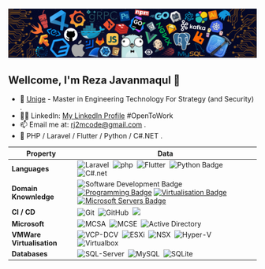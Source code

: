 <!--   my-header-img -->
![](./assets/header_.png)

## Wellcome, I'm Reza Javanmaqul 👋

- 🏫 [Unige](https://www.unige.it/) - Master in Engineering Technology For Strategy (and Security) .
- 👨‍🎓 LinkedIn: [My LinkedIn Profile](https://www.linkedin.com/in/rj2mcode/) <a href="https://www.linkedin.com/in/rj2mcode/" style="text-decoration: none;">#OpenToWork</a>
- 📫 Email me at: rj2mcode@gmail.com .
- 🧬 PHP / Laravel / Flutter / Python / C#.NET  .

<!---
- 👨‍🎓 
- 💻 
- 📗 
- 🎮 

--->


<!--   my-skils -->

| Property                                        | Data                                                                                                                                                                                                                                                                                                                                                                                                                                                                                                                                                                                                                                                                                                                                                                                                                                                                                                                                                                                                                                                                                                                                                                                                                                                                                                                                                                                                                                                                                                                                                                                                                                                                                                                                                                                                                                                                                                                                                                  |
|-------------------------------------------------|-----------------------------------------------------------------------------------------------------------------------------------------------------------------------------------------------------------------------------------------------------------------------------------------------------------------------------------------------------------------------------------------------------------------------------------------------------------------------------------------------------------------------------------------------------------------------------------------------------------------------------------------------------------------------------------------------------------------------------------------------------------------------------------------------------------------------------------------------------------------------------------------------------------------------------------------------------------------------------------------------------------------------------------------------------------------------------------------------------------------------------------------------------------------------------------------------------------------------------------------------------------------------------------------------------------------------------------------------------------------------------------------------------------------------------------------------------------------------------------------------------------------------------------------------------------------------------------------------------------------------------------------------------------------------------------------------------------------------------------------------------------------------------------------------------------------------------------------------------------------------------------------------------------------------------------------------------------------------|
| **Languages**             	                  | ![Laravel](https://img.shields.io/badge/Laravel-white?style=flat&logo=laravel)&nbsp; ![php](https://img.shields.io/badge/PHP-777BB4?style=flat&logo=php&logoColor=white)&nbsp; ![Flutter](https://img.shields.io/badge/Flutter-02569B?style=flat&logo=flutter)&nbsp; ![Python Badge](https://img.shields.io/badge/-Python-3776AB?style=flat&logo=Python&logoColor=white)&nbsp; ![C#.net](https://img.shields.io/badge/-C%23.net-gray?style=flat&logo=sharp&logoColor=A8B9CC)&nbsp;|
| **Domain Knownledge**                           | ![Software Development Badge](https://img.shields.io/badge/-Software%20Development-FF6600?style=flat&logoColor=white) [![Programming Badge](https://img.shields.io/badge/-Programming-01D277?style=flat&logoColor=white)](https://github.com/rj2mcode) [![Virtualisation Badge](https://img.shields.io/badge/Virtualisation-FAB040?style=flat&logoColor=white)](https://github.com/rj2mcode) [![Microsoft Servers Badge](https://img.shields.io/badge/Microsoft_Servers-4C8CBF?style=flat&logoColor=white)](https://github.com/rj2mcode) |
| **CI / CD**                                     | ![Git](https://img.shields.io/badge/-Git-004400?style=flat&logo=git)&nbsp; ![GitHub](https://img.shields.io/badge/-GitHub-444444?style=flat&logo=github)&nbsp;  [![](https://img.shields.io/badge/-VS_Code-007ACC?style=flat&logo=visual-studio-code&logoColor=white)](https://code.visualstudio.com)|
| **Microsoft**                                   | ![MCSA](https://img.shields.io/badge/-MCSA-gray)&nbsp; ![MCSE](https://img.shields.io/badge/-MCSE-green)&nbsp; ![Active Directory](https://img.shields.io/badge/-Active_Directory-orange)&nbsp; |
| **VMWare Virtualisation**                       | ![VCP-DCV](https://img.shields.io/badge/-VCP--DCV-004400)&nbsp; ![ESXi](https://img.shields.io/badge/-ESXi-gray)&nbsp; ![NSX](https://img.shields.io/badge/-NSX-gold)&nbsp; ![Hyper-V](https://img.shields.io/badge/-Hyper--V-blue)&nbsp; ![Virtualbox](https://img.shields.io/badge/-Virtual--Box-004400?style=flat&logo=Virtualbox&logoColor=white)&nbsp;|
| **Databases**                                   | ![SQL-Server](https://img.shields.io/badge/-SQL--Server-4479A1?style=flat)&nbsp; ![MySQL](https://img.shields.io/badge/-MySQL-444444?style=flat&logo=MySQL&logoColor=White)&nbsp; ![SQLite](https://img.shields.io/badge/-SQLite-444444?style=flat&logo=SQLite)&nbsp;|


